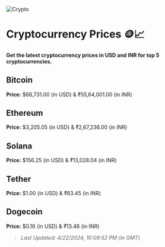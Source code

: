
![Crypto](https://www.techguide.com.au/wp-content/uploads/2020/11/crypto3.jpeg)

# Cryptocurrency Prices 🪙📈

#### Get the latest cryptocurrency prices in USD and INR for top 5 cryptocurrencies.

## Bitcoin

**Price:** $66,731.00 (in USD) & ₹55,64,001.00 (in INR)

## Ethereum

**Price:** $3,205.05 (in USD) & ₹2,67,236.00 (in INR)

## Solana

**Price:** $156.25 (in USD) & ₹13,028.04 (in INR)

## Tether

**Price:** $1.00 (in USD) & ₹83.45 (in INR)

## Dogecoin

**Price:** $0.16 (in USD) & ₹13.46 (in INR)

> _Last Updated: 4/22/2024, 10:09:52 PM (in GMT)_
